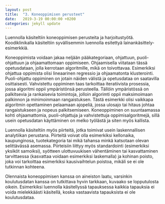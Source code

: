 ```yaml
---
layout: post
title:  "3. Koneoppimisen perusteet"
date:   2019-3-19 00:00:00 +0200
categories: jekyll update
---
```

Luennolla käsiteltiin koneoppimisen perusteita ja harjoitustyötä. Koodiklinikalla käsiteltiin syvällisemmin luennolla esitettyä lainankäsittely-esimerkkiä.

Koneoppimista voidaan jakaa neljään pääkategoriaan, ohjattuun, puoli-ohjattuun ja ohjaamattomaan oppimiseen. Ohjaamisella viitataan tässä opetusdataan, jolla kerrotaan algoritmille, mikä on toivottavaa. Esimerkiksi ohjattua oppimista olisi lineaarinen regressio ja ohjaamatonta klusterointi. Puoli-ohjattu oppiminen on jotain näiden välistä ja opetusdataa on saatavilla osittaisesti. Vahvistettu oppiminen taas tarkoittaa iteratiivista prosessia, jossa algoritmi oppii ympäristönsä perusteella. Tällöin ympäristössä on palkitsevia ja rankaisevia toimintoja, jolloin algorimti oppii maksimoimaan palkinnon ja minimoinmaan rangaistuksen. Tästä esimerkki olisi vaikkapa algoritmin opettaminen pelaamaan ajopeliä, jossa ulosajo tai hitaus johtaa rangaistukseen ja nopeus palkitsemiseen. Koneoppiminen on suuntaamassa kohti ohjaamattomia, puoli-ohjattuja ja vahvistettuja oppimisalgoritmejä, sillä usein opetusdatan käyttäminen on melko työlästä ja siten myös kallista.

Luennolla käsiteltiin myös piirteitä, jotka toimivat usein laskennallisen analytiikan perustana. Piirteitä voivat olla esimerkiksi kellonaika, kaupunginosa, tuotekategoria tai mikä tahansa minkä katsotaan olevan selittävässä asemassa. Piirteisiin liittyy myös standardointi (esimerkiksi yksiköt samoiksi), syötteen ulottuvuukisen vähentäminen tai kasvattaminen tarvittaessa (kasvattaa voidaan esimerkiksi laskemalla) ja kohinan poisto, joka voi tarkoittaa esimerkiksi kausivaihtelun poistoa, mikäli se ei ole tutkinnan kohteena.

Olennaista koneoppimisen kanssa on aineiston laatu, varsinkin koulutusdatan kanssa on tutkittava hyvin tarkkaan, kuvaako se lopputulosta oikein. Esimerkiksi luennolla käsitellyssä tapauksessa kaikkia tapauksia ei voida mielekkäästi käsitellä, koska vastaavista tapauksista ei ole koulutusdataa.